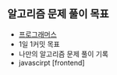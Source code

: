 ## 알고리즘 문제 풀이 목표
[프로그래머스]:<https://programmers.co.kr/>
- [프로그래머스]
- 1일 1커밋 목표
- 나만의 알고리즘 문제 풀이 기록
- javascirpt [frontend]